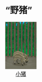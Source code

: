 # “野猪”  
<div style="display:inline-block"><div class="gamedatalist" style="text-align:center;;min-height:0px;"><div class="gamecard" style="width:100px; height:150px;"><a href="BoarEnclosurePiglet.md" style="color:black"><img decoding="async" src="../wiki/Sprite/Piglet.png" class="cardimage" style="max-width:100px;max-height:150px;"><span style="font-size: 16.666666666666668px;">小猪</span></a></div></div></div>  
  


<script>document.title="“野猪” - 卡牌生存百科 Card Survival Wiki";</script>